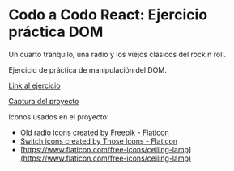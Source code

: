 # Codo a Codo React: Ejercicio práctica DOM

Un cuarto tranquilo, una radio y los viejos clásicos del rock n roll. 

Ejercicio de práctica de manipulación del DOM.

[Link al ejercicio](https://pazspera.github.io/cac-react-practica-js/)

[Captura del proyecto](assets/sample.jpg)

Iconos usados en el proyecto:
- [Old radio icons created by Freepik - Flaticon](https://www.flaticon.com/free-icons/old-radio)
- [Switch icons created by Those Icons - Flaticon](https://www.flaticon.com/free-icons/switch)
- [https://www.flaticon.com/free-icons/ceiling-lamp](https://www.flaticon.com/free-icons/ceiling-lamp)

